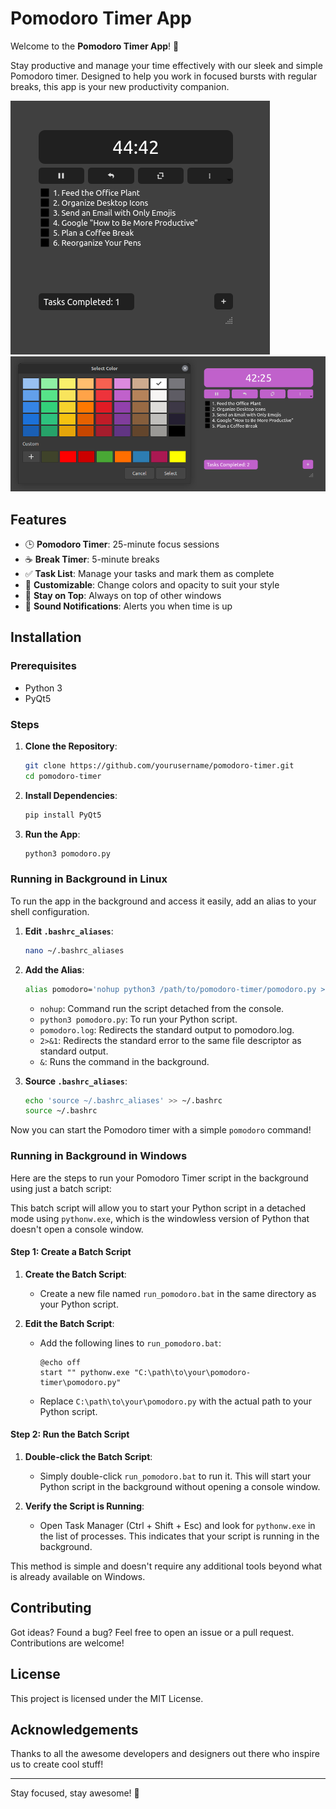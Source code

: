 
# Pomodoro Timer App

Welcome to the **Pomodoro Timer App**! 🎉

Stay productive and manage your time effectively with our sleek and simple Pomodoro timer. Designed to help you work in focused bursts with regular breaks, this app is your new productivity companion.

![Pomodoro Timer](screenshots/screenshot1.png)
![Pomodoro Timer](screenshots/screenshot2.png)

## Features


- 🕒 **Pomodoro Timer**: 25-minute focus sessions
- ☕ **Break Timer**: 5-minute breaks
- ✅ **Task List**: Manage your tasks and mark them as complete
- 🎨 **Customizable**: Change colors and opacity to suit your style
- 📌 **Stay on Top**: Always on top of other windows
- 🔔 **Sound Notifications**: Alerts you when time is up


## Installation

### Prerequisites

- Python 3
- PyQt5

### Steps

1. **Clone the Repository**:
   ```sh
   git clone https://github.com/yourusername/pomodoro-timer.git
   cd pomodoro-timer
   ```

2. **Install Dependencies**:
   ```sh
   pip install PyQt5
   ```

3. **Run the App**:
   ```sh
   python3 pomodoro.py
   ```

### Running in Background in Linux

To run the app in the background and access it easily, add an alias to your shell configuration.


1. **Edit `.bashrc_aliases`**:
   ```sh
   nano ~/.bashrc_aliases
   ```

2. **Add the Alias**:
   ```sh
   alias pomodoro='nohup python3 /path/to/pomodoro-timer/pomodoro.py > /path/to/pomodoro-timer/pomodoro.log 2>&1 &'
   ```
    - `nohup`: Command run the script detached from the console.
    - `python3 pomodoro.py`: To run your Python script.
    - `pomodoro.log`: Redirects the standard output to pomodoro.log.
    - `2>&1`: Redirects the standard error to the same file descriptor as standard output.
    - `&`: Runs the command in the background.

3. **Source `.bashrc_aliases`**:
   ```sh
   echo 'source ~/.bashrc_aliases' >> ~/.bashrc
   source ~/.bashrc
   ```

Now you can start the Pomodoro timer with a simple `pomodoro` command!


### Running in Background in Windows

Here are the steps to run your Pomodoro Timer script in the background using just a batch script:

This batch script will allow you to start your Python script in a detached mode using `pythonw.exe`, which is the windowless version of Python that doesn't open a console window.

#### Step 1: Create a Batch Script

1. **Create the Batch Script**:
   - Create a new file named `run_pomodoro.bat` in the same directory as your Python script.

2. **Edit the Batch Script**:
   - Add the following lines to `run_pomodoro.bat`:

     ```batch
     @echo off
     start "" pythonw.exe "C:\path\to\your\pomodoro-timer\pomodoro.py"
     ```

   - Replace `C:\path\to\your\pomodoro.py` with the actual path to your Python script.

#### Step 2: Run the Batch Script

1. **Double-click the Batch Script**:
   - Simply double-click `run_pomodoro.bat` to run it. This will start your Python script in the background without opening a console window.

2. **Verify the Script is Running**:
   - Open Task Manager (Ctrl + Shift + Esc) and look for `pythonw.exe` in the list of processes. This indicates that your script is running in the background.



This method is simple and doesn't require any additional tools beyond what is already available on Windows.

## Contributing

Got ideas? Found a bug? Feel free to open an issue or a pull request. Contributions are welcome!

## License

This project is licensed under the MIT License.

## Acknowledgements

Thanks to all the awesome developers and designers out there who inspire us to create cool stuff!

---

Stay focused, stay awesome! 🚀
